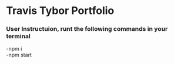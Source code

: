 # Travis Tybor Portfolio




###  User Instructuion, runt the following commands in your terminal
-npm i<br/>
-npm start



